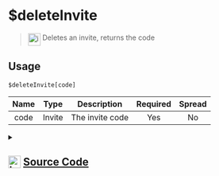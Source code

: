 # $deleteInvite
> <img align="top" src="https://upload.wikimedia.org/wikipedia/commons/thumb/e/e4/Infobox_info_icon.svg/160px-Infobox_info_icon.svg.png?20150409153300" alt="image" width="25" height="auto"> Deletes an invite, returns the code
## Usage
```
$deleteInvite[code]
```
| Name | Type | Description | Required | Spread
| :---: | :---: | :---: | :---: | :---: |
code | Invite | The invite code | Yes | No
<details>
<summary>
    
## <img align="top" src="https://cdn4.iconfinder.com/data/icons/iconsimple-logotypes/512/github-512.png" alt="image" width="25" height="auto">  [Source Code](https://github.com/tryforge/ForgeScript-V2/blob/main/src/native/deleteInvite.ts)
    
</summary>
    
```ts
import { ArgType, NativeFunction, Return } from "../structures"
import noop from "../functions/noop"

export default new NativeFunction({
    name: "$deleteInvite",
    version: "1.0.0",
    brackets: true,
    description: "Deletes an invite, returns the code",
    unwrap: true,
    args: [
        {
            name: "code",
            description: "The invite code",
            rest: false,
            required: true,
            type: ArgType.Invite,
        },
    ],
    async execute(_, [invite]) {
        return this.success(!!(await invite.delete().catch(noop)))
    },
})

```
    
</details>